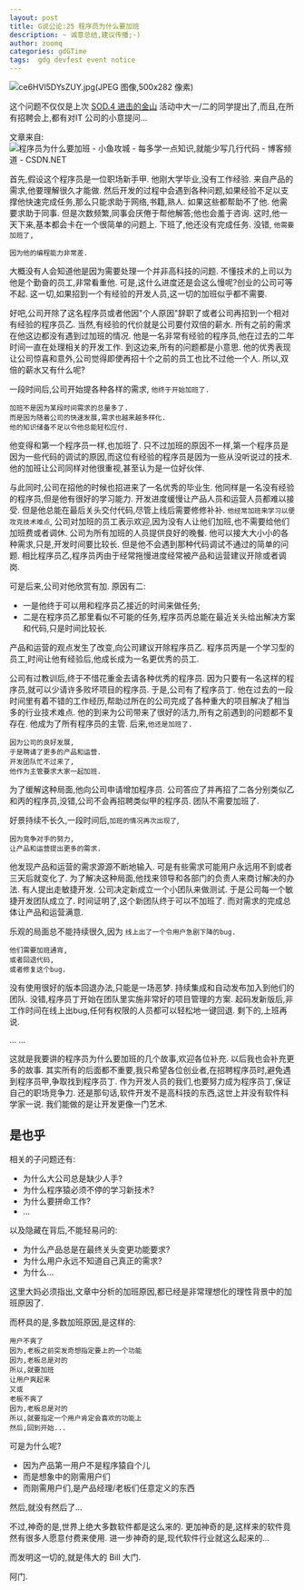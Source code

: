```yaml
---
layout: post
title: G说公论:25 程序员为什么要加班
description: ~ 诚意总结,建议传播;-)
author: zoomq
categories: gdGTime
tags:  gdg devfest event notice
---
```


![ce6HVl5DYsZUY.jpg(JPEG 图像,500x282 像素)](http://2b.zol-img.com.cn/product/56_450x337/989/ce6HVl5DYsZUY.jpg)

这个问题不仅仅是上次 
[SOD.4 进击的金山](http://blog.zhgdg.org/2014-04/et-sod4/)
活动中大一/二的同学提出了,而且,在所有招聘会上,都有对IT 公司的小意提问...

<!--more-->

文章来自: ![程序员为什么要加班 - 小鱼攻城 - 每多学一点知识,就能少写几行代码 - 博客频道 - CSDN.NET](http://blog.csdn.net/bingbingtea/article/details/24527515#1536434-tsina-1-23995-66a1f5d8f89e9ad52626f6f40fdeadaa)

首先,假设这个程序员是一位职场新手甲. 他刚大学毕业,没有工作经验. 来自产品的需求,他要理解很久才能做. 然后开发的过程中会遇到各种问题,如果经验不足以支撑他快速完成任务,那么只能求助于网络,书籍,熟人. 如果这些都帮助不了他. 他需要求助于同事. 但是次数频繁,同事会厌倦于帮他解答;他也会羞于咨询. 这时,他一天下来,基本都会卡在一个很简单的问题上. 下班了,他还没有完成任务. 没错,
`他需要加班了,`

    因为他的编程能力非常差. 

大概没有人会知道他是因为需要处理一个并非高科技的问题. 不懂技术的上司以为他是个勤奋的员工,非常看重他. 可是,这什么进度还是会这么慢呢?创业的公司可等不起. 这一切,如果招到一个有经验的开发人员,这一切的加班似乎都不需要. 

好吧,公司开除了这名程序员或者他因"个人原因"辞职了或者公司再招到一个相对有经验的程序员乙. 当然,有经验的代价就是公司要付双倍的薪水. 所有之前的需求在他这边都没有遇到过加班的情况. 他是一名非常有经验的程序员,他在过去的二年时间一直在处理相关的开发工作. 到这边来,所有的问题都是小意思. 他的优秀表现让公司惊喜和意外,公司觉得即使再招十个之前的员工也比不过他一个人. 所以,双倍的薪水又有什么呢?

一段时间后,公司开始提各种各样的需求, `他终于开始加班了. `

    加班不是因为某段时间需求的总量多了. 
    而是因为随着公司的快速发展,需求也越来越多样化. 
    他的知识储备不足以令他总能轻松应付. 

他变得和第一个程序员一样,也加班了. 只不过加班的原因不一样,第一个程序员是因为一些代码的调试的原因,而这位有经验的程序员是因为一些从没听说过的技术. 他的加班让公司同样对他很重视,甚至认为是一位好伙伴. 

与此同时,公司在招他的时候也招进来了一名优秀的毕业生. 他同样是一名没有经验的程序员,但是他有很好的学习能力. 开发进度缓慢让产品人员和运营人员都难以接受. 但是他总能在最后关头交付代码,尽管上线后需要修修补补. 
`他经常加班来学习以便攻克技术难点`,
公司对加班的员工表示欢迎,因为没有人让他们加班,也不需要给他们加班费或者调休. 公司为所有加班的人员提供良好的晚餐. 他可以接大大小小的各种需求,只是,开发时间要比较长. 但是他不会遇到那种代码调试不通过的简单的问题. 相比程序员乙,程序员丙由于经常拖慢进度经常被产品和运营建议开除或者调岗. 

可是后来,公司对他欣赏有加. 原因有二:

- 一是他终于可以用和程序员乙接近的时间来做任务;
- 二是在程序员乙那里看似不可能的任务,程序员丙总能在最近关头给出解决方案和代码,只是时间比较长. 

产品和运营的观点发生了改变,向公司建议开除程序员乙. 程序员丙是一个学习型的员工,时间让他有经验后,他成长成为一名更优秀的员工. 

公司有过教训后,终于不惜花重金去请各种优秀的程序员. 因为只要有一名这样的程序员,就可以少请许多败坏项目的程序员. 于是,公司有了程序员丁. 
他在过去的一段时间里有着不错的工作经历,帮助过所在的公司完成了各种重大的项目解决了相当多的行业技术难点. 
他的到来为公司带来了很好的活力,所有之前遇到的问题都不复存在. 他成为了所有程序员的主管. 后来,`他还是加班了.`

    因为公司的良好发展,
    于是聘请了更多的产品和运营. 
    开发团队忙不过来了,
    他作为主管要求大家一起加班. 

为了缓解这种局面,他向公司申请增加程序员. 公司答应了并再招了二各分别类似乙和丙的程序员,没错,公司不会再招聘类似甲的程序员. 团队不需要加班了. 

好景持续不长久,一段时间后,`加班的情况再次出现了`,

    因为竞争对手的努力,
    让产品和运营提出更多的需求. 

他发现产品和运营的需求源源不断地输入. 可是有些需求可能用户永远用不到或者三天后就变化了. 为了解决这种局面,他找来领导和各部门的负责人来商讨解决的办法. 有人提出走敏捷开发. 公司决定新成立一个小团队来做测试. 于是公司每一个敏捷开发团队成立了. 时间证明了,这个新团队终于可以不加班了. 而对需求的完成总体让产品和运营满意. 

乐观的局面总不能持续很久,因为 `线上出了一个令用户急剧下降的bug. `

    他们需要加班通宵,
    或者回退代码,
    或者修复这个bug. 

没有使用很好的版本回退办法,只能是一场恶梦. 持续集成和自动发布加入到他们的团队. 没错,程序员丁开始在团队里实施非常好的项目管理的方案. 起码发新版后,非工作时间在线上出bug,任何有权限的人员都可以轻松地一键回退. 剩下的,上班再说. 

... ...

这就是我要讲的程序员为什么要加班的几个故事,欢迎各位补充. 以后我也会补充更多的故事. 其实所有的后面都不重要,我只希望各位创业者,在招聘程序员时,避免遇到程序员甲,争取找到程序员丁. 作为开发人员的我们,也要努力成为程序员丁,保证自己的职场竞争力. 还是那句话,软件开发不是高科技的东西,这世上并没有软件科学家一说. 我们能做的是让开发更像一门艺术.

## 是也乎

相关的子问题还有:

- 为什么大公司总是缺少人手?
- 为什么程序猿必须不停的学习新技术?
- 为什么要拼命工作?
- ...

以及隐藏在背后,不能轻易问的:

- 为什么产品总是在最终关头变更功能要求?
- 为什么用户永远不知道自己真正的需求?
- 为什么...

这里大妈必须指出,文章中分析的加班原因,都已经是非常理想化的理性背景中的加班原因了.

而杯具的是,多数加班原因,是这样的:

    用户不爽了
    因为,老板之前突发奇想指定要上的一个功能
    因为,老板总是对的
    所以,就要加班
    让用户爽起来
    又或
    老板不爽了
    因为,老板总是对的
    所以,就要指定一个用户肯定会喜欢的功能上
    然后,回到开始...
    
可是为什么呢?

- 因为产品第一用户不是程序猿自个儿
- 而是想象中的刚需用户们
- 而刚需用户们,是产品经理/老板们任意定义的东西

然后,就没有然后了...

不过,神奇的是,世界上绝大多数软件都是这么来的.
更加神奇的是,这样来的软件竟然有很多人愿意付费来使用.
进一步神奇的是,现代软件行业就这么起来的...

而发明这一切的,就是伟大的 Bill 大门.

阿门.







